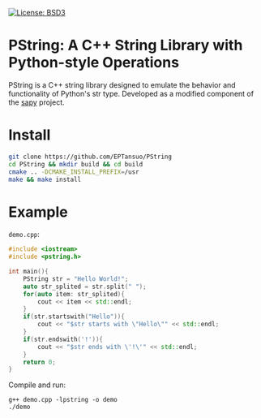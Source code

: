 [![License: BSD3](https://img.shields.io/badge/License-BSD3-yellow.svg)](https://opensource.org/licenses/bsd-3-clause)

# PString: A C++ String Library with Python-style Operations

PString is a C++ string library designed to emulate the behavior and functionality of Python's str type. Developed as a modified component of the [sapy](https://github.com/CairBin/sapy)
project.


# Install
```sh
git clone https://github.com/EPTansuo/PString
cd PString && mkdir build && cd build
cmake .. -DCMAKE_INSTALL_PREFIX=/usr
make && make install 
```

# Example
`demo.cpp`:
```cpp
#include <iostream>
#include <pstring.h>

int main(){
    PString str = "Hello World!";
    auto str_splited = str.split(" ");
    for(auto item: str_splited){
        cout << item << std::endl;
    }
    if(str.startswith("Hello")){
        cout << "$str starts with \"Hello\"" << std::endl;
    }
    if(str.endswith('!')){
        cout << "$str ends with \'!\'" << std::endl;
    }
    return 0;
}
```
Compile and run:
```
g++ demo.cpp -lpstring -o demo
./demo
```
